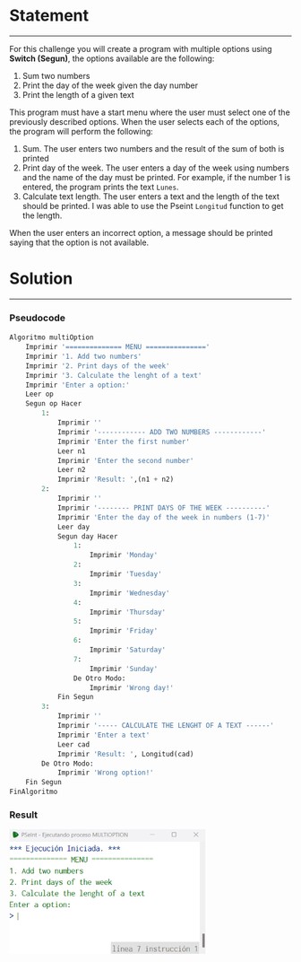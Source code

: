 # Statement
---

For this challenge you will create a program with multiple options using **Switch (Segun)**, the options available are the following:

1. Sum two numbers
2. Print the day of the week given the day number
3. Print the length of a given text

This program must have a start menu where the user must select one of the previously described options. When the user selects each of the options, the program will perform the following:

1. Sum. The user enters two numbers and the result of the sum of both is printed
2. Print day of the week. The user enters a day of the week using numbers and the name of the day must be printed. For example, if the number 1 is entered, the program prints the text `Lunes`.
3. Calculate text length. The user enters a text and the length of the text should be printed. I was able to use the Pseint `Longitud` function to get the length.

When the user enters an incorrect option, a message should be printed saying that the option is not available.

# Solution
---
### Pseudocode
```python
Algoritmo multiOption
	Imprimir '============== MENU ==============='
	Imprimir '1. Add two numbers'
	Imprimir '2. Print days of the week'
	Imprimir '3. Calculate the lenght of a text'
	Imprimir 'Enter a option:'
	Leer op
	Segun op Hacer
		1:
			Imprimir ''
			Imprimir '------------ ADD TWO NUMBERS ------------'
			Imprimir 'Enter the first number'
			Leer n1
			Imprimir 'Enter the second number'
			Leer n2
			Imprimir 'Result: ',(n1 + n2)
		2:
			Imprimir ''
			Imprimir '-------- PRINT DAYS OF THE WEEK ----------'
			Imprimir 'Enter the day of the week in numbers (1-7)'
			Leer day
			Segun day Hacer
				1:
					Imprimir 'Monday'
				2:
					Imprimir 'Tuesday'
				3:
					Imprimir 'Wednesday'
				4:
					Imprimir 'Thursday'
				5:
					Imprimir 'Friday'
				6:
					Imprimir 'Saturday'
				7:
					Imprimir 'Sunday'
				De Otro Modo:
					Imprimir 'Wrong day!'
			Fin Segun
		3:
			Imprimir ''
			Imprimir '----- CALCULATE THE LENGHT OF A TEXT ------'
			Imprimir 'Enter a text'
			Leer cad
			Imprimir 'Result: ', Longitud(cad)
		De Otro Modo:
			Imprimir 'Wrong option!'
	Fin Segun
FinAlgoritmo
```

### Result

<img src="./../Images/multiOption.gif" alt="drawing" style="width:350px;"/><br>
